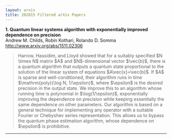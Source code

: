 ```yaml
---
layout: arxiv
title: 202015 Filtered arXiv Papers
---
```


**1.    Quantum linear systems algorithm with exponentially improved dependence on precision**  
Andrew M. Childs, Robin Kothari, Rolando D. Somma  
http://www.arxiv.org/abs/1511.02306  
<blockquote>
<p>
Harrow, Hassidim, and Lloyd showed that for a suitably specified $N \times N$ matrix $A$ and $N$-dimensional vector $\vec{b}$, there is a quantum algorithm that outputs a quantum state proportional to the solution of the linear system of equations $A\vec{x}=\vec{b}$. If $A$ is sparse and well-conditioned, their algorithm runs in time $\mathrm{poly}(\log N, 1/\epsilon)$, where $\epsilon$ is the desired precision in the output state. We improve this to an algorithm whose running time is polynomial in $\log(1/\epsilon)$, exponentially improving the dependence on precision while keeping essentially the same dependence on other parameters. Our algorithm is based on a general technique for implementing any operator with a suitable Fourier or Chebyshev series representation. This allows us to bypass the quantum phase estimation algorithm, whose dependence on $\epsilon$ is prohibitive.
</p>
</blockquote>

------

